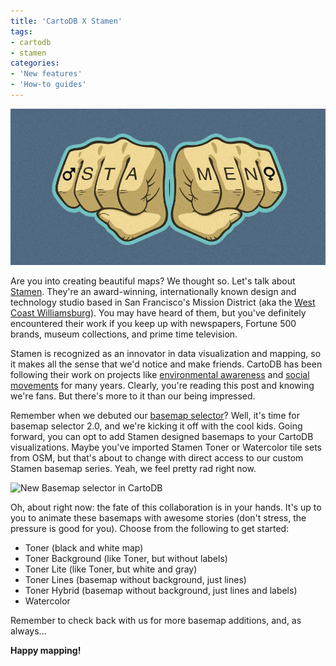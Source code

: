 ```yaml
---
title: 'CartoDB X Stamen'
tags:
- cartodb
- stamen
categories:
- 'New features'
- 'How-to guides'
---
```


<div class="wrap"><p><a href="{{page.url}}" class="wrap-border"><img src="/img/posts/2014-10-23-cartodb-stamen-basemaps/knuckles.jpg" alt="Stamen Knuckles" /></a></p></div>

Are you into creating beautiful maps? We thought so. Let's talk about [Stamen](http://stamen.com/). They're an award-winning, internationally known design and technology studio based in San Francisco's Mission District (aka the [West Coast Williamsburg](http://overstated.net/2007/02/01/san-francisco-guide-to-new-york-neighborhoods)). You may have heard of them, but you've definitely encountered their work if you keep up with newspapers, Fortune 500 brands, museum collections, and prime time television.

<!--more-->

Stamen is recognized as an innovator in data visualization and mapping, so it makes all the sense that we'd notice and make friends. CartoDB has been following their work on projects like [environmental awareness](http://content.stamen.com/silent-springs-specifically-audubon-society) and [social movements](http://bitcoin.stamen.com/) for many years. Clearly, you're reading this post and knowing we're fans. But there's more to it than our being impressed. 

Remember when we debuted our [basemap selector](http://blog.cartodb.com/cartodb-makes-it-easy-to-add-the-perfect-basemap-to/)? Well, it's time for basemap selector 2.0, and we're kicking it off with the cool kids. Going forward, you can opt to add Stamen designed basemaps to your CartoDB visualizations. Maybe you've imported Stamen Toner or Watercolor tile sets from OSM, but that's about to change with direct access to our custom Stamen basemap series. Yeah, we feel pretty rad right now. 

<div class="wrap"><p class="wrap-border"><img src="https://cloud.githubusercontent.com/assets/4933/4721721/73d812c8-593a-11e4-9294-6048640705b9.png" alt="New Basemap selector in CartoDB"></p></div>

Oh, about right now: the fate of this collaboration is in your hands. It's up to you to animate these basemaps with awesome stories (don't stress, the pressure is good for you). Choose from the following to get started:

* Toner (black and white map)
* Toner Background (like Toner, but without labels)
* Toner Lite (like Toner, but white and gray)
* Toner Lines (basemap without background, just lines)
* Toner Hybrid (basemap without background, just lines and labels)
* Watercolor

Remember to check back with us for more basemap additions, and, as always...

**Happy mapping!**



